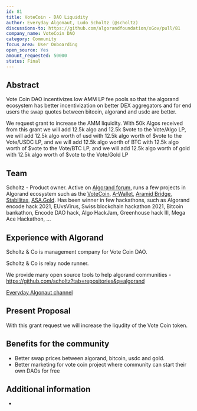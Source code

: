 ```yaml
---
id: 81
title: VoteCoin - DAO Liquidity
author: Everyday Algonaut, Ludo Scholtz (@scholtz)
discussions-to: https://github.com/algorandfoundation/xGov/pull/81
company_name: VoteCoin DAO
category: Community
focus_area: User Onboarding
open_source: Yes
amount_requested: 50000
status: Final
---
```


## Abstract
Vote Coin DAO incentivizes low AMM LP fee pools so that the algorand ecosystem has better incentivization on better DEX aggregators and for end users the swap quotes between bitcoin, algorand and usdc are better.

We request grant to increase the AMM liquidity. With 50k Algos received from this grant we will add 12.5k algo and 12.5k $vote to the Vote/Algo LP, we will add 12.5k algo worth of usd with 12.5k algo worth of $vote to the Vote/USDC LP, and we will add 12.5k algo worth of BTC with 12.5k algo worth of $vote to the Vote/BTC LP, and we will add 12.5k algo worth of gold with 12.5k algo worth of $vote to the Vote/Gold LP

## Team
Scholtz - Product owner. Active on <a href="https://forum.algorand.org/u/scholtz/summary">Algorand forum</a>, runs a few projects in Algorand ecosystem such as the <a href="https://www.vote-coin.com">VoteCoin</a>, <a href="https://www.a-wallet.net">A-Wallet</a>, <a href="https://aramid.finance">Aramid Bridge</a>, <a href="https://stabilitas.finance">Stabilitas</a>, <a href="https://www.asa.gold">ASA.Gold</a>. Has been winner in few hackathons, such as Algorand encode hack 2021, EUvsVirus, Swiss blockchain hackathon 2021, Bitcoin bankathon, Encode DAO hack, Algo HackJam, Greenhouse hack III, Mega Ace Hackathon, ...

## Experience with Algorand
Scholtz & Co is management company for Vote Coin DAO.

Scholtz & Co is relay node runner.

We provide many open source tools to help algorand communities - https://github.com/scholtz?tab=repositories&q=algorand

<a href="https://youtube.com/@EverydayAlgonaut">Everyday Algonaut channel</a>

## Present Proposal
With this grant request we will increase the liqudity of the Vote Coin token.

## Benefits for the community

- Better swap prices between algorand, bitcoin, usdc and gold.
- Better marketing for vote coin project where community can start their own DAOs for free

## Additional information

-
